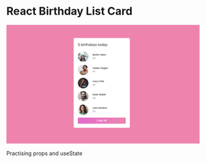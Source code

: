 # React Birthday List Card

![React Birthday List Card](/birthday-list-card.png)

Practising props and useState
